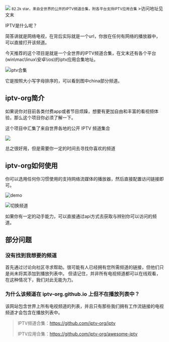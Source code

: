 <img src="/assets/image/240727-iptv-1.png">
<small>82.2k star，来自全世界的公开的IPTV频道合集，附各平台支持IPTV应用合集</small>
>访问地址见文末

IPTV是什么呢？

简答讲就是网络电视，在背后实际就是一个url，你放在任何有网络的播放器中，可以直接打开该频道。

今天推荐的这个项目是就是一个全世界的IPTV频道合集，在文末还有各个平台(win\mac\linux\安卓\ios)的iptv应用合集地址。

![iptv合集](/assets/image/240727-iptv.png)

它是按照大小写字母排序的，可以看到图中china部分频道。

## iptv-org简介

如果说你对目前各类付费app或者节目烦躁，想要有更加自由和丰富的看视频体验，那么这个项目你必须了解一下。

这个项目中汇集了来自世界各地的公开 IPTV 频道集合

![](/assets/image/240727-iptv-4.png)

总之很好用，但是需要你一定的时间去寻找你喜欢的频道

## iptv-org如何使用

你可以选用任何你习惯使用的支持网络流媒体的播放器，然后直接配置访问链接即可。

![demo](/assets/image/240727-iptv-1.png)

![切换频道](/assets/image/240727-iptv-3.png)

如果你有一定的动手能力，可以直接通过api方式去获取与辨别你可以访问的频道。

## 部分问题

### 没有找到我想要的频道

首先通过讨论向社区寻求帮助。很可能有人已经拥有您所需频道的链接，但他们只是尚未将其添加到播放列表中。
但请记住，并非所有电视频道都可以在线观看，在这种情况下，我们对此无能为力。

### 为什么该频道在 iptv-org.github.io 上但不在播放列表中？
该网站包含世界上所有电视频道的列表，并且只有那些我们拥有工作流链接的电视频道才会包含在播放列表中。



>IPTV频道合集：https://github.com/iptv-org/iptv
>
>IPTV应用合集：https://github.com/iptv-org/awesome-iptv